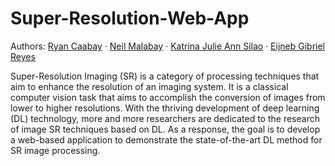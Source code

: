 # Super-Resolution-Web-App

Authors: [Ryan Caabay](https://www.linkedin.com/in/ryancaabay/) · [Neil Malabay](https://www.linkedin.com/in/peter-neil-malabay-7aa046282/) · [Katrina Julie Ann Silao](https://www.linkedin.com/in/katrina-julie-ann-silao-5396682a2/) · [Eijneb Gibriel Reyes](https://www.linkedin.com/in/eijneb-gibriel-reyes-7b1991317/)

Super-Resolution Imaging (SR) is a category of processing techniques that aim to enhance the resolution of an imaging system. It is a classical computer vision task that aims to accomplish the conversion of images from lower to higher resolutions. With the thriving development of deep learning (DL) technology, more and more researchers are dedicated to the research of image SR techniques based on DL. As a response, the goal is to develop a web-based application to demonstrate the state-of-the-art DL method for SR image processing.
